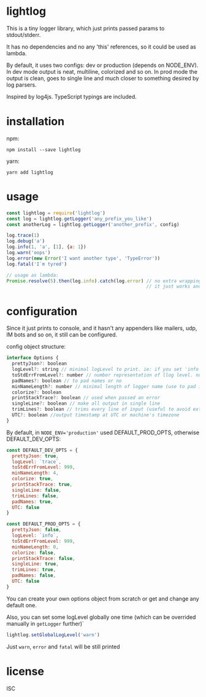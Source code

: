 # lightlog

This is a tiny logger library, which just prints passed params to stdout/stderr.

It has no dependencies and no any 'this' references, so it could be used as lambda.

By default, it uses two configs: dev or production (depends on NODE_ENV). In dev mode output is neat, multiline, colorized and so on. In prod mode the output is clean, goes to single line and much closer to something desired by log parsers.

Inspired by log4js. TypeScript typings are included.

# installation
npm:
```
npm install --save lightlog
```

yarn:
```
yarn add lightlog
```

# usage
```js
const lightlog = require('lightlog')
const log = lightlog.getLogger('any_prefix_you_like')
const anotherLog = lightlog.getLogger('another_prefix', config)

log.trace(1)
log.debug('a')
log.info(1, 'a', [1], {a: 1})
log.warn('oops')
log.error(new Error('I want another type', 'TypeError'))
log.fatal('I`m tyred')

// usage as lambda:
Promise.resolve(5).then(log.info).catch(log.error) // no extra wrappings.
                                                   // it just works and just prints what you want.
```

# configuration
Since it just prints to console, and it hasn't any appenders like mailers, udp, IM bots and so on, it still can be configured.

config object structure:
```js
interface Options {
  prettyJson?: boolean
  logLevel?: string // minimal logLevel to print. ie: if you set 'info', log.trace and log.debug won't work. default: '
  toStdErrFromLevel?: number // number representation of llog level. number is chosen to be able get level higher than any levels and set all output to stdout. default: 999
  padNames?: boolean // to pad names or no
  minNameLength?: number // minimal length of logger name (use to pad it with spaces for neat output)
  colorize?: boolean
  printStackTrace?: boolean // used when passed an error
  singleLine?: boolean // make all output in single line
  trimLines?: boolean // trims every line of input (useful to avoid extra spacings in error stack)
  UTC?: boolean //output timestamp at UTC or machine's timezone
}
```

By default, in `NODE_ENV='production'` used DEFAULT_PROD_OPTS, otherwise DEFAULT_DEV_OPTS:

```js
const DEFAULT_DEV_OPTS = {
  prettyJson: true,
  logLevel: `trace`,
  toStdErrFromLevel: 999,
  minNameLength: 4,
  colorize: true,
  printStackTrace: true,
  singleLine: false,
  trimLines: false,
  padNames: true,
  UTC: false
}
```

```js
const DEFAULT_PROD_OPTS = {
  prettyJson: false,
  logLevel: `info`,
  toStdErrFromLevel: 999,
  minNameLength: 0,
  colorize: false,
  printStackTrace: false,
  singleLine: true,
  trimLines: true,
  padNames: false,
  UTC: false
}
```

You can create your own options object from scratch or get and change any default one.

Also, you can set some logLevel globally one time (which can be overrided manually in `getLogger` further)`
```js
lightlog.setGlobalLogLevel('warn')
```
Just `warn`, `error` and `fatal` will be still printed


# license
ISC
